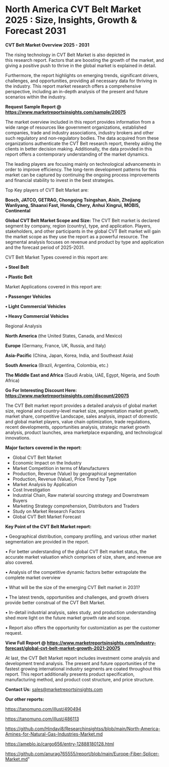 # North America CVT Belt Market 2025 : Size, Insights, Growth & Forecast 2031

<Strong> CVT Belt Market Overview 2025 - 2031</strong>

The rising technology in CVT Belt Market is also depicted in this research report. Factors that are boosting the growth of the market, and giving a positive push to thrive in the global market is explained in detail.

Furthermore, the report highlights on emerging trends, significant drivers, challenges, and opportunities, providing all necessary data for thriving in the industry. This report market research offers a comprehensive perspective, including an in-depth analysis of the present and future scenarios within the industry.

<strong>Request Sample Report @ <a href=https://www.marketreportsinsights.com/sample/20075>https://www.marketreportsinsights.com/sample/20075</a></strong>

The market overview included in this report provides information from a wide range of resources like government organizations, established companies, trade and industry associations, industry brokers and other such regulatory and non-regulatory bodies. The data acquired from these organizations authenticate the CVT Belt research report, thereby aiding the clients in better decision making. Additionally, the data provided in this report offers a contemporary understanding of the market dynamics.

The leading players are focusing mainly on technological advancements in order to improve efficiency. The long-term development patterns for this market can be captured by continuing the ongoing process improvements and financial stability to invest in the best strategies.

Top Key players of CVT Belt Market are:

<strong>Bosch, JATCO, GETRAG, Chongqing Tsingshan, Aisin, Zhejiang Wanliyang, Shaanxi Fast, Honda, Chery, Anhui Xingrui, MOBIS, Continental</strong>

<strong><b>Global CVT Belt Market Scope and Size:</b></strong>
The CVT Belt market is declared segment by company, region (country), type, and application. Players, stakeholders, and other participants in the global CVT Belt market will gain the market scope as they use the report as a powerful resource. The segmental analysis focuses on revenue and product by type and application and the forecast period of 2025-2031.

CVT Belt Market Types covered in this report are:

<strong>• Steel Belt

• Plastic Belt</strong>

Market Applications covered in this report are:

<strong>• Passenger Vehicles

• Light Commercial Vehicles

• Heavy Commercial Vehicles</strong> 

Regional Analysis

<strong>North America</strong> (the United States, Canada, and Mexico)

<strong>Europe</strong> (Germany, France, UK, Russia, and Italy)

<strong>Asia-Pacific</strong> (China, Japan, Korea, India, and Southeast Asia)

<strong>South America</strong> (Brazil, Argentina, Colombia, etc.)

<strong>The Middle East and Africa</strong> (Saudi Arabia, UAE, Egypt, Nigeria, and South Africa)

<strong>Go For Interesting Discount Here: <a href=https://www.marketreportsinsights.com/discount/20075>https://www.marketreportsinsights.com/discount/20075</a></strong>

The CVT Belt market report provides a detailed analysis of global market size, regional and country-level market size, segmentation market growth, market share, competitive Landscape, sales analysis, impact of domestic and global market players, value chain optimization, trade regulations, recent developments, opportunities analysis, strategic market growth analysis, product launches, area marketplace expanding, and technological innovations.

<strong><b>Major factors covered in the report:</b></strong>
<ul>
  <li>Global CVT Belt Market </li>
  <li>Economic Impact on the Industry</li>
  <li>Market Competition in terms of Manufacturers</li>
  <li>Production, Revenue (Value) by geographical segmentation</li>
  <li>Production, Revenue (Value), Price Trend by Type</li>
  <li>Market Analysis by Application</li>
  <li>Cost Investigation</li>
  <li>Industrial Chain, Raw material sourcing strategy and Downstream Buyers</li>
  <li>Marketing Strategy comprehension, Distributors and Traders</li>
  <li>Study on Market Research Factors</li>
  <li>Global CVT Belt Market Forecast</li>
</ul>

<strong><b>Key Point of the CVT Belt Market report:</b></strong>

• Geographical distribution, company profiling, and various other market segmentation are provided in the report.

• For better understanding of the global CVT Belt market status, the accurate market valuation which comprises of size, share, and revenue are also covered.

• Analysis of the competitive dynamic factors better extrapolate the complete market overview

• What will be the size of the emerging CVT Belt market in 2031?

• The latest trends, opportunities and challenges, and growth drivers provide better construal of the CVT Belt Market.

• In-detail industrial analysis, sales study, and production understanding shed more light on the future market growth rate and scope.

• Report also offers the opportunity for customization as per the customer request.

<strong><b>View Full Report @ <a href=https://www.marketreportsinsights.com/industry-forecast/global-cvt-belt-market-growth-2021-20075>https://www.marketreportsinsights.com/industry-forecast/global-cvt-belt-market-growth-2021-20075</a></b></strong>


At last, the CVT Belt Market report includes investment come analysis and development trend analysis. The present and future opportunities of the fastest growing international industry segments are coated throughout this report. This report additionally presents product specification, manufacturing method, and product cost structure, and price structure.

<strong>Contact Us:</strong>
sales@marketreportsinsights.com

<strong>Our other reports:</strong>

<a href=https://tanomuno.com/illust/490494>https://tanomuno.com/illust/490494</a>

<a href=https://tanomuno.com/illust/486113>https://tanomuno.com/illust/486113</a>

<a href=https://github.com/Hindavi8/Researchinsightss/blob/main/North-America-Amines-for-Natural-Gas-Industries-Market.md>https://github.com/Hindavi8/Researchinsightss/blob/main/North-America-Amines-for-Natural-Gas-Industries-Market.md</a>

<a href=https://ameblo.jp/cargo656/entry-12888180128.html>https://ameblo.jp/cargo656/entry-12888180128.html</a>

<a href=https://github.com/anurag765555/report/blob/main/Europe-Fiber-Splicer-Market.md>https://github.com/anurag765555/report/blob/main/Europe-Fiber-Splicer-Market.md</a>"
